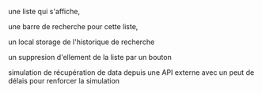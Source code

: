 une liste qui s'affiche,

une barre de recherche pour cette liste,

un local storage de l'historique de recherche

un suppresion d'ellement de la liste par un bouton

simulation de récupération de data depuis une API externe avec un peut de délais pour renforcer la simulation
